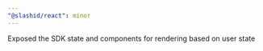 ```yaml
---
"@slashid/react": minor
---
```


Exposed the SDK state and components for rendering based on user state
